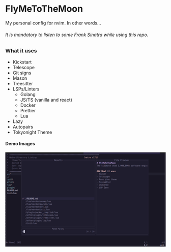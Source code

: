# FlyMeToTheMoon
My personal config for nvim. In other words...

###### It is mandatory to listen to some Frank Sinatra while using this repo. 

### What it uses
- Kickstart
- Telescope
- Git signs
- Mason
- Treesitter
- LSPs/Linters
    - Golang
    - JS/TS (vanilla and react)
    - Docker
    - Prettier
    - Lua
- Lazy
- Autopairs
- Tokyonight Theme

#### Demo Images
<img src="/demo_1.png"></img>
